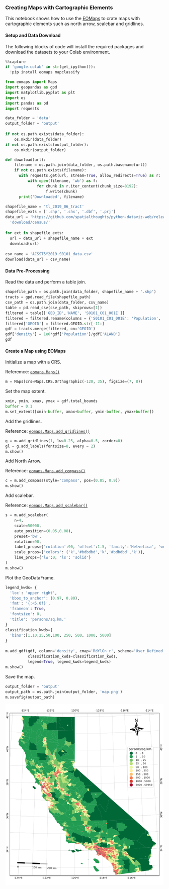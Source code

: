 ### Creating Maps with Cartographic Elements

This notebook shows how to use the [EOMaps](https://eomaps.readthedocs.io/en/latest/index.html) to crate maps with cartographic elements such as north arrow, scalebar and gridlines.

#### Setup and Data Download

The following blocks of code will install the required packages and download the datasets to your Colab environment.


```python
%%capture
if 'google.colab' in str(get_ipython()):
  !pip install eomaps mapclassify
```


```python
from eomaps import Maps
import geopandas as gpd
import matplotlib.pyplot as plt
import os
import pandas as pd
import requests
```


```python
data_folder = 'data'
output_folder = 'output'

if not os.path.exists(data_folder):
    os.mkdir(data_folder)
if not os.path.exists(output_folder):
    os.mkdir(output_folder)
```


```python
def download(url):
    filename = os.path.join(data_folder, os.path.basename(url))
    if not os.path.exists(filename):
      with requests.get(url, stream=True, allow_redirects=True) as r:
          with open(filename, 'wb') as f:
              for chunk in r.iter_content(chunk_size=8192):
                  f.write(chunk)
      print('Downloaded', filename)
```


```python
shapefile_name = 'tl_2019_06_tract'
shapefile_exts = ['.shp', '.shx', '.dbf', '.prj']
data_url = 'https://github.com/spatialthoughts/python-dataviz-web/releases/' \
  'download/census/'

for ext in shapefile_exts:
  url = data_url + shapefile_name + ext
  download(url)

csv_name = 'ACSST5Y2019.S0101_data.csv'
download(data_url + csv_name)

```

#### Data Pre-Processing

Read the data and perform a table join.


```python
shapefile_path = os.path.join(data_folder, shapefile_name + '.shp')
tracts = gpd.read_file(shapefile_path)
csv_path = os.path.join(data_folder, csv_name)
table = pd.read_csv(csv_path, skiprows=[1])
filtered = table[['GEO_ID','NAME', 'S0101_C01_001E']]
filtered = filtered.rename(columns = {'S0101_C01_001E': 'Population', 'GEO_ID': 'GEOID'})
filtered['GEOID'] = filtered.GEOID.str[-11:]
gdf = tracts.merge(filtered, on='GEOID')
gdf['density'] = 1e6*gdf['Population']/gdf['ALAND']
gdf
```

#### Create a Map using EOMaps

Initialize a map with a CRS.

Referemce: [`eomaps.Maps()`](https://eomaps.readthedocs.io/en/latest/generated/eomaps.eomaps.Maps.html#eomaps.eomaps.Maps)


```python
m = Maps(crs=Maps.CRS.Orthographic(-120, 35), figsize=(7, 8))
```

Set the map extent.


```python
xmin, ymin, xmax, ymax = gdf.total_bounds
buffer = 0.1
m.set_extent([xmin-buffer, xmax+buffer, ymin-buffer, ymax+buffer])
```

Add the gridlines.

Reference: [`eomaps.Maps.add_gridlines()`](https://eomaps.readthedocs.io/en/latest/generated/eomaps.eomaps.Maps.add_gridlines.html)



```python
g = m.add_gridlines(1, lw=0.25, alpha=0.5, zorder=0)
gl = g.add_labels(fontsize=8, every = 2)
m.show()
```

Add North Arrow.

Reference: [`eomaps.Maps.add_compass()`](https://eomaps.readthedocs.io/en/latest/generated/eomaps.eomaps.Maps.add_compass.html#eomaps.eomaps.Maps.add_compass)


```python
c = m.add_compass(style='compass', pos=(0.85, 0.9))
m.show()
```

Add scalebar.

Reference: [`eomaps.Maps.add_scalebar()`](https://eomaps.readthedocs.io/en/latest/generated/eomaps.eomaps.Maps.add_scalebar.html)


```python
s = m.add_scalebar(
    n=4,
    scale=50000,
    auto_position=(0.05,0.08),
    preset='bw',
    rotation=90,
    label_props={'rotation':90, 'offset':1.5, 'family':'Helvetica', 'weight':0.5},
    scale_props={'colors': ('k','#bdbdbd','k','#bdbdbd','k')},
    line_props={'lw':0, 'ls': 'solid'}
)
m.show()
```

Plot the GeoDataFrame.


```python
legend_kwds= {
  'loc': 'upper right',
  'bbox_to_anchor': (0.97, 0.80),
  'fmt': '{:<5.0f}',
  'frameon': True,
  'fontsize': 8,
  'title': 'persons/sq.km.'
}
classification_kwds={
  'bins':[1,10,25,50,100, 250, 500, 1000, 5000]
}

m.add_gdf(gdf, column='density', cmap='RdYlGn_r', scheme='User_Defined',
          classification_kwds=classification_kwds,
          legend=True, legend_kwds=legend_kwds)
m.show()
```

Save the map.


```python
output_folder = 'output'
output_path = os.path.join(output_folder, 'map.png')
m.savefig(output_path)
```


    
![](python-dataviz-output/supplement_cartographic_elements_files/supplement_cartographic_elements_24_0.png)
    


